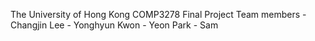 The University of Hong Kong
COMP3278 Final Project
Team members
    - Changjin Lee
    - Yonghyun Kwon
    - Yeon Park
    - Sam

